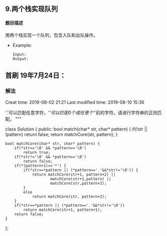 ## 9.两个栈实现队列
#### 题目描述
用两个栈实现一个队列，包含入队和出队操作。
- Example:
    ```
    Input: 
    Output: 
    ```  
## 首刷 19年7月24日：
### 解法



Creat time: 2019-08-02 21:21
Last modified time: 2019-08-10 15:36

'.'可以匹配任意字符，'*'可以匹配0个或任意个'*'前的字符。请进行字符串的正则匹配。
"""

class Solution {
public:
    bool match(char* str, char* pattern) {
        if(!str || !pattern)
            return false;
        return matchCore(str, pattern);
    }

    bool matchCore(char* str, char* pattern) {
        if(*str=='\0' && *pattern=='\0')
            return true;
        if(*str!='\0' && *pattern=='\0')
            return false;
        if(*(pattern+1)=='*') {
            if(*str==*pattern || (*pattern=='.'&&*str!='\0')) {
                return matchCore(str+1, pattern+2) ||
                        matchCore(str+1,pattern) ||
                        matchCore(str,pattern+2);
            }
            else
                return matchCore(str, pattern+2);
        }
        if(*str==*pattern || (*pattern=='.'&&*str!='\0'))
            return matchCore(str+1, pattern+1);
        return false;
    }
};